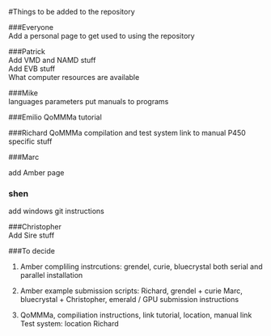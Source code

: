 #Things to be added to the repository

###Everyone   
Add a personal page to get used to using the repository

###Patrick  
Add VMD and NAMD stuff  
Add EVB stuff  
What computer resources are available

###Mike  
languages
parameters
put manuals to programs 

###Emilio
QoMMMa tutorial

###Richard
QoMMMa compilation and test system
link to manual 
P450 specific stuff

###Marc  

add Amber page

### shen 
add windows git instructions

###Christopher  
Add Sire stuff  

###To decide 

1) Amber compliling instrcutions: grendel, curie, bluecrystal 
both serial and parallel installation 

2) Amber example submission scripts: 
Richard, grendel + curie 
Marc, bluecrystal + 
Christopher, emerald / GPU submission instructions

3) QoMMMa, compiliation instructions, link tutorial, location, manual link 
Test system: location
Richard 






